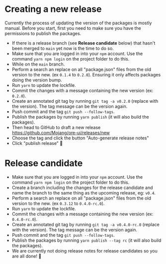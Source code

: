 # Creating a new release

Currently the process of updating the version of the packages is mostly manual. Before you start, first you need to make sure you have the permissions to publish the packages.

- If there is a release branch (see **Release candidate** below) that hasn't been merged to `main` yet now is the time to do so.
- Make sure that you are logged in into your `npm` account. Use the command `yarn npm login` on the project folder to do this.
- While on the `main` branch.
- Perform a search an replace on all "package.json" files from the old version to the new. (ex `0.1.4` to `0.2.0`). Ensuring it only affects packages doing the version bump.
- Run `yarn` to update the lockfile.
- Commit the changes with a message containing the new version (ex: `0.2.0`).
- Create an annotated git tag by running `git tag -a v0.2.0` (replace with the version). The tag message can be the version again.
- Push commit and the tag `git push --follow-tags`.
- Publish the packages by running `yarn publish` (it will also build the packages).
- Then head to GitHub to draft a new release https://github.com/Mojang/ore-ui/releases/new
- Choose the tag and click the button "Auto-generate release notes"
- Click "publish release" 🚀

# Release candidate

- Make sure that you are logged in into your `npm` account. Use the command `yarn npm login` on the project folder to do this.
- Create a branch including the changes for the release candidate and name the branch to the same thing as the upcoming release, eg: `v0.4`.
- Perform a search an replace on all "package.json" files from the old version to the new. (ex `0.3.12` to `0.4.0-rc.0`).
- Run `yarn` to update the lockfile.
- Commit the changes with a message containing the new version (ex: `0.4.0-rc.0`).
- Create an annotated git tag by running `git tag -a v0.4.0-rc.0` (replace with the version). The tag message can be the version again.
- Push commit and the tag `git push --follow-tags`.
- Publish the packages by running `yarn publish --tag rc` (it will also build the packages).
- We are currently not doing release notes for release candidates so you are all done! 🎉
